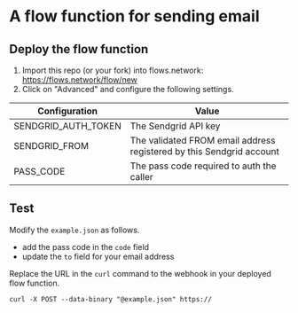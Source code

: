 # A flow function for sending email

## Deploy the flow function

1. Import this repo (or your fork) into flows.network: https://flows.network/flow/new
2. Click on "Advanced" and configure the following settings.

| Configuration  | Value |
| ------------- | ------------- |
| SENDGRID_AUTH_TOKEN  | The Sendgrid API key  |
| SENDGRID_FROM  | The validated FROM email address registered by this Sendgrid account  |
| PASS_CODE  | The pass code required to auth the caller  |

## Test

Modify the `example.json` as follows.

* add the pass code in the `code` field
* update the `to` field for your email address

Replace the URL in the `curl` command to the webhook in your deployed flow function.

```
curl -X POST --data-binary "@example.json" https://
```

